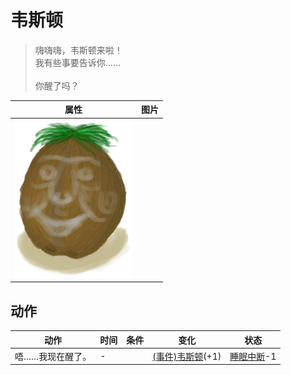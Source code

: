 # 韦斯顿  
> 嗨嗨嗨，韦斯顿来啦！<br>我有些事要告诉你……<br><br>你醒了吗？  
  
  属性  |   图片   
 ----  |  ----:   
   |  ![](Sprite/Weston.png)   
  
## 动作  
动作  |  时间  |  条件  |  变化  |  状态  
----  |  ----  |  ----  |  ----  |  ----  
唔……我现在醒了。<br>  |  -  |    |  [(事件)韦斯顿](Event_WestonSpecial1b.md)(+1)<br>  |  [睡眠中断](SleepInterrupt.md)-1  

